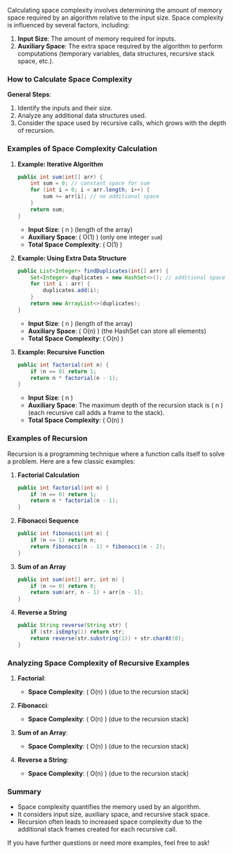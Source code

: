 Calculating space complexity involves determining the amount of memory space required by an algorithm relative to the input size. Space complexity is influenced by several factors, including:

1. **Input Size**: The amount of memory required for inputs.
2. **Auxiliary Space**: The extra space required by the algorithm to perform computations (temporary variables, data structures, recursive stack space, etc.).

### How to Calculate Space Complexity

**General Steps**:
1. Identify the inputs and their size.
2. Analyze any additional data structures used.
3. Consider the space used by recursive calls, which grows with the depth of recursion.

### Examples of Space Complexity Calculation

1. **Example: Iterative Algorithm**
   ```java
   public int sum(int[] arr) {
       int sum = 0; // constant space for sum
       for (int i = 0; i < arr.length; i++) {
           sum += arr[i]; // no additional space
       }
       return sum;
   }
   ```
    - **Input Size**: \( n \) (length of the array)
    - **Auxiliary Space**: \( O(1) \) (only one integer `sum`)
    - **Total Space Complexity**: \( O(1) \)

2. **Example: Using Extra Data Structure**
   ```java
   public List<Integer> findDuplicates(int[] arr) {
       Set<Integer> duplicates = new HashSet<>(); // additional space for duplicates
       for (int i : arr) {
           duplicates.add(i);
       }
       return new ArrayList<>(duplicates);
   }
   ```
    - **Input Size**: \( n \) (length of the array)
    - **Auxiliary Space**: \( O(n) \) (the HashSet can store all elements)
    - **Total Space Complexity**: \( O(n) \)

3. **Example: Recursive Function**
   ```java
   public int factorial(int n) {
       if (n == 0) return 1;
       return n * factorial(n - 1);
   }
   ```
    - **Input Size**: \( n \)
    - **Auxiliary Space**: The maximum depth of the recursion stack is \( n \) (each recursive call adds a frame to the stack).
    - **Total Space Complexity**: \( O(n) \)

### Examples of Recursion

Recursion is a programming technique where a function calls itself to solve a problem. Here are a few classic examples:

1. **Factorial Calculation**
   ```java
   public int factorial(int n) {
       if (n == 0) return 1;
       return n * factorial(n - 1);
   }
   ```

2. **Fibonacci Sequence**
   ```java
   public int fibonacci(int n) {
       if (n <= 1) return n;
       return fibonacci(n - 1) + fibonacci(n - 2);
   }
   ```

3. **Sum of an Array**
   ```java
   public int sum(int[] arr, int n) {
       if (n <= 0) return 0;
       return sum(arr, n - 1) + arr[n - 1];
   }
   ```

4. **Reverse a String**
   ```java
   public String reverse(String str) {
       if (str.isEmpty()) return str;
       return reverse(str.substring(1)) + str.charAt(0);
   }
   ```

### Analyzing Space Complexity of Recursive Examples

1. **Factorial**:
    - **Space Complexity**: \( O(n) \) (due to the recursion stack)

2. **Fibonacci**:
    - **Space Complexity**: \( O(n) \) (due to the recursion stack)

3. **Sum of an Array**:
    - **Space Complexity**: \( O(n) \) (due to the recursion stack)

4. **Reverse a String**:
    - **Space Complexity**: \( O(n) \) (due to the recursion stack)

### Summary
- Space complexity quantifies the memory used by an algorithm.
- It considers input size, auxiliary space, and recursive stack space.
- Recursion often leads to increased space complexity due to the additional stack frames created for each recursive call.

If you have further questions or need more examples, feel free to ask!